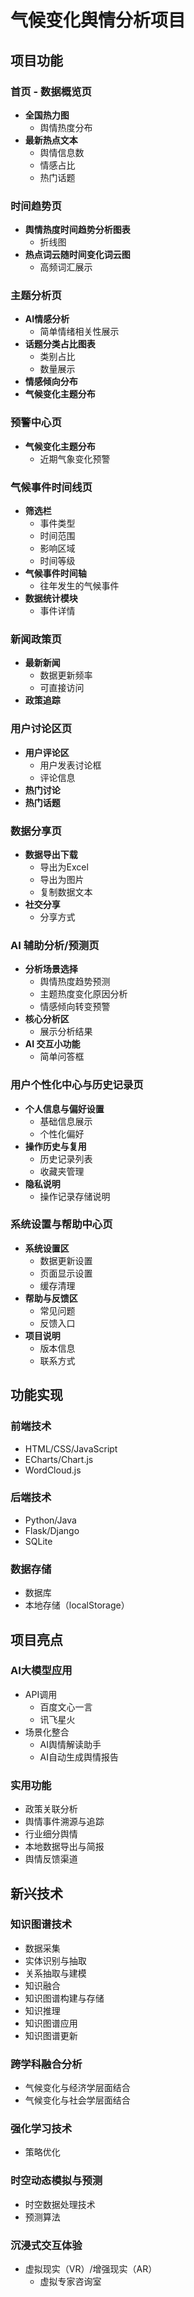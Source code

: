 # **气候变化舆情分析项目**
## **项目功能**
### **首页 - 数据概览页**
- **全国热力图**
  - 舆情热度分布
- **最新热点文本**
  - 舆情信息数
  - 情感占比
  - 热门话题
### **时间趋势页**
- **舆情热度时间趋势分析图表**
  - 折线图
- **热点词云随时间变化词云图**
   - 高频词汇展示
### **主题分析页**
- **AI情感分析**
  - 简单情绪相关性展示
- **话题分类占比图表**
  - 类别占比
  - 数量展示
- **情感倾向分布**
- **气候变化主题分布**

### **预警中心页**
- **气候变化主题分布**
  - 近期气象变化预警
### **气候事件时间线页**
- **筛选栏**
  - 事件类型
  - 时间范围
  - 影响区域
  - 时间等级
- **气候事件时间轴**
  - 往年发生的气候事件 
- **数据统计模块**
  - 事件详情
### **新闻政策页**
- **最新新闻**
  - 数据更新频率
  - 可直接访问
- **政策追踪**
### **用户讨论区页**
- **用户评论区**
  - 用户发表讨论框
  - 评论信息
- **热门讨论**
- **热门话题**
### **数据分享页**
- **数据导出下载**
  - 导出为Excel
  - 导出为图片
  - 复制数据文本
- **社交分享**
  - 分享方式
### **AI 辅助分析/预测页**
- **分析场景选择**
  - 舆情热度趋势预测
  - 主题热度变化原因分析
  - 情感倾向转变预警
- **核心分析区**
  - 展示分析结果
- **AI 交互小功能**
  - 简单问答框
### **用户个性化中心与历史记录页**
- **个人信息与偏好设置**
  - 基础信息展示
  - 个性化偏好
- **操作历史与复用**
  - 历史记录列表
  - 收藏夹管理
- **隐私说明**
  - 操作记录存储说明
### **系统设置与帮助中心页**
- **系统设置区**
  - 数据更新设置
  - 页面显示设置
  - 缓存清理
- **帮助与反馈区**
  - 常见问题
  - 反馈入口
- **项目说明**
  - 版本信息
  - 联系方式
## **功能实现**
### **前端技术**
- HTML/CSS/JavaScript
- ECharts/Chart.js
- WordCloud.js
### **后端技术**
- Python/Java
- Flask/Django
- SQLite
### **数据存储**
- 数据库
- 本地存储（localStorage）
## **项目亮点**
### **AI大模型应用**
- API调用
  - 百度文心一言
  - 讯飞星火
- 场景化整合
  - AI舆情解读助手
  - AI自动生成舆情报告
### **实用功能**
- 政策关联分析
- 舆情事件溯源与追踪
- 行业细分舆情
- 本地数据导出与简报
- 舆情反馈渠道
## **新兴技术**
### **知识图谱技术**
- 数据采集
- 实体识别与抽取
- 关系抽取与建模
- 知识融合
- 知识图谱构建与存储
- 知识推理
- 知识图谱应用
- 知识图谱更新
### **跨学科融合分析**
- 气候变化与经济学层面结合
- 气候变化与社会学层面结合
### **强化学习技术**
- 策略优化
### **时空动态模拟与预测**
- 时空数据处理技术
- 预测算法
### **沉浸式交互体验**
- 虚拟现实（VR）/增强现实（AR）
  - 虚拟专家咨询室

